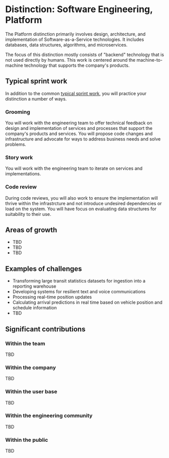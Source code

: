 # Distinction: Software Engineering, Platform

The Platform distinction primarily involves design, architecture, and implementation of Software-as-a-Service technologies. It includes databases, data structures, algorithms, and microservices.

The focus of this distinction mostly consists of "backend" technology that is not used directly by humans. This work is centered around the machine-to-machine technology that supports the company's products.

## Typical sprint work

In addition to the common [typical sprint work](Common.md#typical-sprint-work), you will practice your distinction a number of ways.


### Grooming

You will work with the engineering team to offer technical feedback on design and implementation of services and processes that support the company's products and services. You will propose code changes and infrastructure and advocate for ways to address business needs and solve problems.

### Story work

You will work with the engineering team to iterate on services and implementations.

### Code review

During code reviews, you will also work to ensure the implementation will thrive within the infrastrcture and not introduce undesired dependencies or load on the system. You will have focus on evaluating data structures for suitability to their use.

## Areas of growth

* TBD
* TBD
* TBD

## Examples of challenges

* Transforming large transit statistics datasets for ingestion into a reporting warehouse
* Developing systems for resilient text and voice communications
* Processing real-time position updates 
* Calculating arrival predictions in real time based on vehicle position and schedule information
* TBD

## Significant contributions

### Within the team

TBD

### Within the company

TBD

### Within the user base

TBD

### Within the engineering community

TBD

### Within the public

TBD
